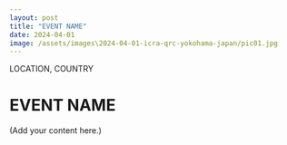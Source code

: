```yaml
---
layout: post
title: "EVENT NAME"
date: 2024-04-01
image: /assets/images\2024-04-01-icra-qrc-yokohama-japan/pic01.jpg
---
```


<span class="date">LOCATION, COUNTRY</span>

# EVENT NAME

(Add your content here.)
